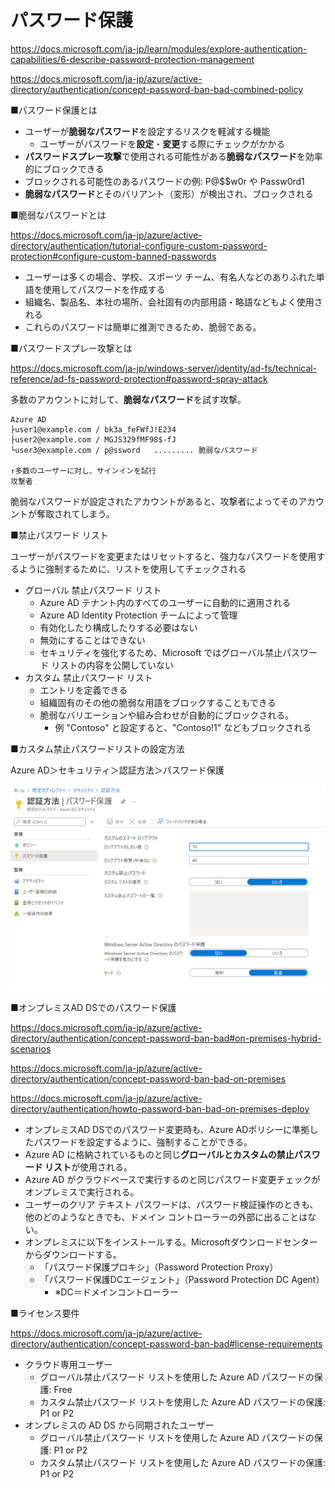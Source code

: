 # パスワード保護

https://docs.microsoft.com/ja-jp/learn/modules/explore-authentication-capabilities/6-describe-password-protection-management

https://docs.microsoft.com/ja-jp/azure/active-directory/authentication/concept-password-ban-bad-combined-policy

■パスワード保護とは

- ユーザーが**脆弱なパスワード**を設定するリスクを軽減する機能
  - ユーザーがパスワードを**設定**・**変更**する際にチェックがかかる
- **パスワードスプレー攻撃**で使用される可能性がある**脆弱なパスワード**を効率的にブロックできる
- ブロックされる可能性のあるパスワードの例: P@$$w0r や Passw0rd1
- **脆弱なパスワード**とそのバリアント（変形）が検出され、ブロックされる

■脆弱なパスワードとは

https://docs.microsoft.com/ja-jp/azure/active-directory/authentication/tutorial-configure-custom-password-protection#configure-custom-banned-passwords

- ユーザーは多くの場合、学校、スポーツ チーム、有名人などのありふれた単語を使用してパスワードを作成する
- 組織名、製品名、本社の場所、会社固有の内部用語・略語などもよく使用される
- これらのパスワードは簡単に推測できるため、脆弱である。

■パスワードスプレー攻撃とは

https://docs.microsoft.com/ja-jp/windows-server/identity/ad-fs/technical-reference/ad-fs-password-protection#password-spray-attack

多数のアカウントに対して、**脆弱なパスワード**を試す攻撃。

```
Azure AD
├user1@example.com / bk3a_feFWfJ!E234
├user2@example.com / MGJS329fMF98$-fJ
└user3@example.com / p@ssword   ......... 脆弱なパスワード

↑多数のユーザーに対し、サインインを試行
攻撃者
```

脆弱なパスワードが設定されたアカウントがあると、攻撃者によってそのアカウントが奪取されてしまう。

■禁止パスワード リスト

ユーザーがパスワードを変更またはリセットすると、強力なパスワードを使用するように強制するために、リストを使用してチェックされる

- グローバル 禁止パスワード リスト
  - Azure AD テナント内のすべてのユーザーに自動的に適用される
  - Azure AD Identity Protection チームによって管理
  - 有効化したり構成したりする必要はない
  - 無効にすることはできない
  - セキュリティを強化するため、Microsoft ではグローバル禁止パスワード リストの内容を公開していない
- カスタム 禁止パスワード リスト
  - エントリを定義できる
  - 組織固有のその他の脆弱な用語をブロックすることもできる
  - 脆弱なバリエーションや組み合わせが自動的にブロックされる。
    - 例 "Contoso" と設定すると、"Contoso!1" などもブロックされる

■カスタム禁止パスワードリストの設定方法

Azure AD＞セキュリティ＞認証方法＞パスワード保護

![](images/ss-2021-11-10-12-26-46.png)

■オンプレミスAD DSでのパスワード保護

https://docs.microsoft.com/ja-jp/azure/active-directory/authentication/concept-password-ban-bad#on-premises-hybrid-scenarios

https://docs.microsoft.com/ja-jp/azure/active-directory/authentication/concept-password-ban-bad-on-premises

https://docs.microsoft.com/ja-jp/azure/active-directory/authentication/howto-password-ban-bad-on-premises-deploy

- オンプレミスAD DSでのパスワード変更時も、Azure ADポリシーに準拠したパスワードを設定するように、強制することができる。
- Azure AD に格納されているものと同じ**グローバルとカスタムの禁止パスワード リスト**が使用される。
- Azure AD がクラウドベースで実行するのと同じパスワード変更チェックがオンプレミスで実行される。
- ユーザーのクリア テキスト パスワードは、パスワード検証操作のときも、他のどのようなときでも、ドメイン コントローラーの外部に出ることはない。
- オンプレミスに以下をインストールする。Microsoftダウンロードセンターからダウンロードする。
  - 「パスワード保護プロキシ」（Password Protection Proxy）
  - 「パスワード保護DCエージェント」（Password Protection DC Agent）
    - ※DC＝ドメインコントローラー

■ライセンス要件

https://docs.microsoft.com/ja-jp/azure/active-directory/authentication/concept-password-ban-bad#license-requirements

- クラウド専用ユーザー
  - グローバル禁止パスワード リストを使用した Azure AD パスワードの保護: Free
  - カスタム禁止パスワード リストを使用した Azure AD パスワードの保護: P1 or P2
- オンプレミスの AD DS から同期されたユーザー
  - グローバル禁止パスワード リストを使用した Azure AD パスワードの保護: P1 or P2
  - カスタム禁止パスワード リストを使用した Azure AD パスワードの保護: P1 or P2
